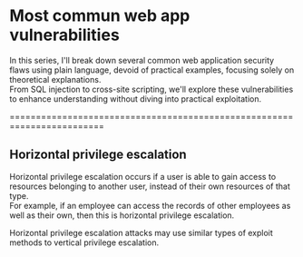 # Most commun web app vulnerabilities <br>
In this series, I'll break down several common web application security flaws using plain language, devoid of practical examples, focusing solely on theoretical explanations. <br>
From SQL injection to cross-site scripting, we'll explore these vulnerabilities to enhance understanding without diving into practical exploitation.

========================================================================
## Horizontal privilege escalation

Horizontal privilege escalation occurs if a user is able to gain access to resources belonging to another user, instead of their own resources of that type. <br>
For example, if an employee can access the records of other employees as well as their own, then this is horizontal privilege escalation. <br>

Horizontal privilege escalation attacks may use similar types of exploit methods to vertical privilege escalation.
